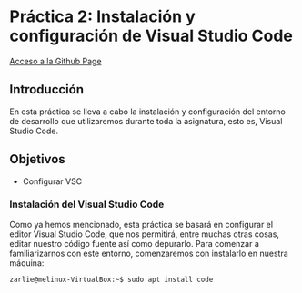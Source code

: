# Práctica 2: Instalación y configuración de Visual Studio Code
[Acceso a la Github Page](https://ull-esit-inf-dsi-2021.github.io/ull-esit-inf-dsi-20-21-prct01-iaas-Zarlie/)

 
## Introducción
En esta práctica se lleva a cabo la instalación y configuración del entorno de desarrollo que utilizaremos durante toda la asignatura, esto es, Visual Studio Code.


## Objetivos
- Configurar VSC


### **Instalación del Visual Studio Code** 
Como ya hemos mencionado, esta práctica se basará en configurar el editor Visual Studio Code, que nos permitirá, entre muchas otras cosas, editar nuestro código fuente así como depurarlo. Para comenzar a familiarizarnos con este entorno, comenzaremos con instalarlo en nuestra máquina:
```
zarlie@melinux-VirtualBox:~$ sudo apt install code
```
